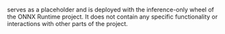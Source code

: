 serves as a placeholder and is deployed with the inference-only wheel of the ONNX Runtime project. It does not contain any specific functionality or interactions with other parts of the project.